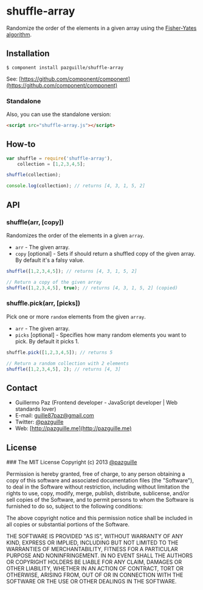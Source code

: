# shuffle-array

Randomize the order of the elements in a given array using the [Fisher-Yates algorithm](https://en.wikipedia.org/wiki/Fisher%E2%80%93Yates_shuffle).

## Installation

    $ component install pazguille/shuffle-array

See: [https://github.com/component/component](https://github.com/component/component)

### Standalone
Also, you can use the standalone version:
```html
<script src="shuffle-array.js"></script>
```

## How-to
```js
var shuffle = require('shuffle-array'),
    collection = [1,2,3,4,5];

shuffle(collection);

console.log(collection); // returns [4, 3, 1, 5, 2]
```

## API

### shuffle(arr, [copy])
Randomizes the order of the elements in a given `array`.
- `arr` - The given array.
- `copy` [optional] - Sets if should return a shuffled copy of the given array. By default it's a falsy value.

```js
shuffle([1,2,3,4,5]); // returns [4, 3, 1, 5, 2]

// Return a copy of the given array
shuffle([1,2,3,4,5], true); // returns [4, 3, 1, 5, 2] (copied)
```

### shuffle.pick(arr, [picks])
Pick one or more `random` elements from the given `array`.
- `arr` - The given array.
- `picks` [optional] - Specifies how many random elements you want to pick. By default it picks 1.

```js
shuffle.pick([1,2,3,4,5]); // returns 5

// Return a random collection with 2 elements
shuffle([1,2,3,4,5], 2); // returns [4, 3]
```

## Contact
- Guillermo Paz (Frontend developer - JavaScript developer | Web standards lover)
- E-mail: [guille87paz@gmail.com](mailto:guille87paz@gmail.com)
- Twitter: [@pazguille](http://twitter.com/pazguille)
- Web: [http://pazguille.me](http://pazguille.me)

## License
### The MIT License
Copyright (c) 2013 [@pazguille](http://twitter.com/pazguille)

Permission is hereby granted, free of charge, to any person obtaining a copy
of this software and associated documentation files (the "Software"), to deal
in the Software without restriction, including without limitation the rights
to use, copy, modify, merge, publish, distribute, sublicense, and/or sell
copies of the Software, and to permit persons to whom the Software is
furnished to do so, subject to the following conditions:

The above copyright notice and this permission notice shall be included in
all copies or substantial portions of the Software.

THE SOFTWARE IS PROVIDED "AS IS", WITHOUT WARRANTY OF ANY KIND, EXPRESS OR
IMPLIED, INCLUDING BUT NOT LIMITED TO THE WARRANTIES OF MERCHANTABILITY,
FITNESS FOR A PARTICULAR PURPOSE AND NONINFRINGEMENT. IN NO EVENT SHALL THE
AUTHORS OR COPYRIGHT HOLDERS BE LIABLE FOR ANY CLAIM, DAMAGES OR OTHER
LIABILITY, WHETHER IN AN ACTION OF CONTRACT, TORT OR OTHERWISE, ARISING FROM,
OUT OF OR IN CONNECTION WITH THE SOFTWARE OR THE USE OR OTHER DEALINGS IN
THE SOFTWARE.